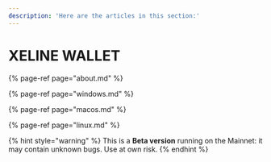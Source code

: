 ```yaml
---
description: 'Here are the articles in this section:'
---
```


# XELINE WALLET

{% page-ref page="about.md" %}

{% page-ref page="windows.md" %}

{% page-ref page="macos.md" %}

{% page-ref page="linux.md" %}

{% hint style="warning" %}
This is a **Beta version** running on the Mainnet: it may contain unknown bugs. Use at own risk.
{% endhint %}

